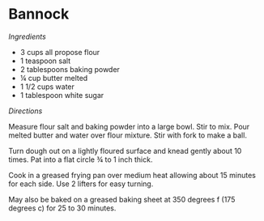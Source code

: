 # Bannock

_Ingredients_

* 3 cups all propose flour 
* 1 teaspoon salt
* 2 tablespoons baking powder 
* ¼ cup butter melted
* 1 1/2 cups water 
* 1 tablespoon white sugar

_Directions_

Measure flour salt and baking powder into a large bowl. Stir to mix. Pour melted butter and water over flour mixture. Stir with fork to make a ball.

Turn dough out on a lightly floured surface and knead gently about 10 times. Pat into a flat circle ¾ to 1 inch thick.

Cook in a greased frying pan over medium heat allowing about 15 minutes for each side. Use 2 lifters for easy turning. 

May also be baked on a greased baking sheet at 350 degrees f (175 degrees c) for 25 to 30 minutes.
